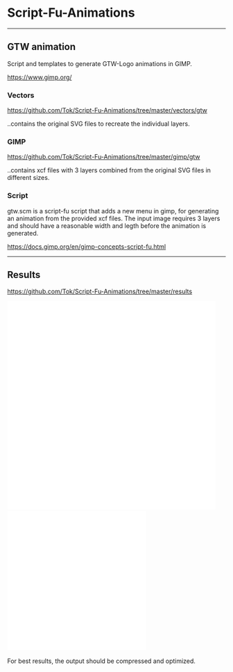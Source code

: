 # Script-Fu-Animations

---

## GTW animation
Script and templates to generate GTW-Logo animations in GIMP.

https://www.gimp.org/

### Vectors
https://github.com/Tok/Script-Fu-Animations/tree/master/vectors/gtw

..contains the original SVG files to recreate the individual layers.

### GIMP
https://github.com/Tok/Script-Fu-Animations/tree/master/gimp/gtw

..contains xcf files with 3 layers combined from the original SVG files in different sizes.

### Script
gtw.scm is a script-fu script that adds a new menu in gimp, for generating an animation from the provided xcf files. 
The input image requires 3 layers and should have a reasonable width and legth before the animation is generated.

https://docs.gimp.org/en/gimp-concepts-script-fu.html

---

## Results
https://github.com/Tok/Script-Fu-Animations/tree/master/results

![GTW Green 480](https://raw.githubusercontent.com/Tok/script-fu-animations/master/results/gtw/GTW-0.8.0-480-green.gif "Green 480")
![GTW Red 320](https://raw.githubusercontent.com/Tok/script-fu-animations/master/results/gtw/GTW-0.8.0-320-red.gif "Red 320")

For best results, the output should be compressed and optimized.
